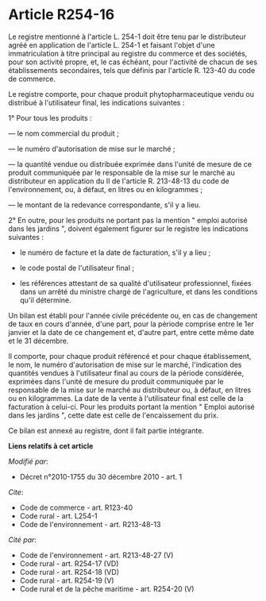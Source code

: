 # Article R254-16

Le registre mentionné à l'article L. 254-1 doit être tenu par le distributeur agréé en application de l'article L. 254-1 et
faisant l'objet d'une immatriculation à titre principal au registre du commerce et des sociétés, pour son activité propre,
et, le cas échéant, pour l'activité de chacun de ses établissements secondaires, tels que définis par l'article R. 123-40 du
code de commerce. 

Le registre comporte, pour chaque produit phytopharmaceutique vendu ou distribué à l'utilisateur final, les indications
suivantes : 

1° Pour tous les produits : 

― le nom commercial du produit ; 

― le numéro d'autorisation de mise sur le marché ; 

― la quantité vendue ou distribuée exprimée dans l'unité de mesure de ce produit communiquée par le responsable de la mise
sur le marché au distributeur en application du II de l'article R. 213-48-13 du code de l'environnement, ou, à défaut, en
litres ou en kilogrammes ; 

― le montant de la redevance correspondante, s'il y a lieu. 

2° En outre, pour les produits ne portant pas la mention " emploi autorisé dans les jardins ", doivent également figurer sur
le registre les indications suivantes :

- le numéro de facture et la date de facturation, s'il y a lieu ;

- le code postal de l'utilisateur final ;

- les références attestant de sa qualité d'utilisateur professionnel, fixées dans un arrêté du ministre chargé de
l'agriculture, et dans les conditions qu'il détermine.  

Un bilan est établi pour l'année civile précédente ou, en cas de changement de taux en cours d'année, d'une part, pour la
période comprise entre le 1er janvier et la date de ce changement et, d'autre part, entre cette même date et le 31 décembre. 

Il comporte, pour chaque produit référencé et pour chaque établissement, le nom, le numéro d'autorisation de mise sur le
marché, l'indication des quantités vendues à l'utilisateur final au cours de la période considérée, exprimées dans l'unité de
mesure du produit communiquée par le responsable de la mise sur le marché au distributeur ou, à défaut, en litres ou en
kilogrammes. La date de la vente à l'utilisateur final est celle de la facturation à celui-ci. Pour les produits portant la
mention " Emploi autorisé dans les jardins ", cette date est celle de l'encaissement du prix. 

Ce bilan est annexé au registre, dont il fait partie intégrante.

**Liens relatifs à cet article**

_Modifié par_:

  - Décret n°2010-1755 du 30 décembre 2010 - art. 1

_Cite_:

  - Code de commerce - art. R123-40
  - Code rural - art. L254-1
  - Code de l'environnement - art. R213-48-13

_Cité par_:

  - Code de l'environnement - art. R213-48-27 (V)
  - Code rural - art. R254-17 (VD)
  - Code rural - art. R254-18 (VD)
  - Code rural - art. R254-19 (V)
  - Code rural et de la pêche maritime - art. R254-20 (V)
